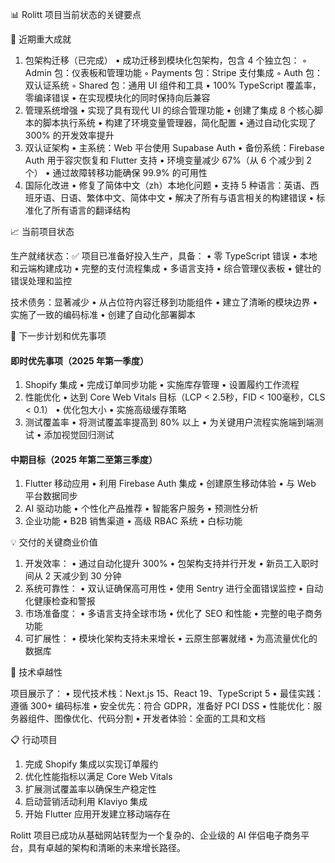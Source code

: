 📊 Rolitt 项目当前状态的关键要点

🎯 近期重大成就

1. 包架构迁移（已完成）
•  成功迁移到模块化包架构，包含 4 个独立包：
◦  Admin 包：仪表板和管理功能
◦  Payments 包：Stripe 支付集成
◦  Auth 包：双认证系统
◦  Shared 包：通用 UI 组件和工具
•  100% TypeScript 覆盖率，零编译错误
•  在实现模块化的同时保持向后兼容
2. 管理系统增强
•  实现了具有现代 UI 的综合管理功能
•  创建了集成 8 个核心脚本的脚本执行系统
•  构建了环境变量管理器，简化配置
•  通过自动化实现了 300% 的开发效率提升
3. 双认证架构
•  主系统：Web 平台使用 Supabase Auth
•  备份系统：Firebase Auth 用于容灾恢复和 Flutter 支持
•  环境变量减少 67%（从 6 个减少到 2 个）
•  通过故障转移功能确保 99.9% 的可用性
4. 国际化改进
•  修复了简体中文（zh）本地化问题
•  支持 5 种语言：英语、西班牙语、日语、繁体中文、简体中文
•  解决了所有与语言相关的构建错误
•  标准化了所有语言的翻译结构

📈 当前项目状态

生产就绪状态：✅ 项目已准备好投入生产，具备：
•  零 TypeScript 错误
•  本地和云端构建成功
•  完整的支付流程集成
•  多语言支持
•  综合管理仪表板
•  健壮的错误处理和监控

技术债务：显著减少
•  从占位符内容迁移到功能组件
•  建立了清晰的模块边界
•  实施了一致的编码标准
•  创建了自动化部署脚本

🚀 下一步计划和优先事项

#### 即时优先事项（2025 年第一季度）
1. Shopify 集成
•  完成订单同步功能
•  实施库存管理
•  设置履约工作流程
2. 性能优化
•  达到 Core Web Vitals 目标（LCP < 2.5秒，FID < 100毫秒，CLS < 0.1）
•  优化包大小
•  实施高级缓存策略
3. 测试覆盖率
•  将测试覆盖率提高到 80% 以上
•  为关键用户流程实施端到端测试
•  添加视觉回归测试

#### 中期目标（2025 年第二至第三季度）
1. Flutter 移动应用
•  利用 Firebase Auth 集成
•  创建原生移动体验
•  与 Web 平台数据同步
2. AI 驱动功能
•  个性化产品推荐
•  智能客户服务
•  预测性分析
3. 企业功能
•  B2B 销售渠道
•  高级 RBAC 系统
•  白标功能

💡 交付的关键商业价值

1. 开发效率：
•  通过自动化提升 300%
•  包架构支持并行开发
•  新员工入职时间从 2 天减少到 30 分钟
2. 系统可靠性：
•  双认证确保高可用性
•  使用 Sentry 进行全面错误监控
•  自动化健康检查和警报
3. 市场准备度：
•  多语言支持全球市场
•  优化了 SEO 和性能
•  完整的电子商务功能
4. 可扩展性：
•  模块化架构支持未来增长
•  云原生部署就绪
•  为高流量优化的数据库

🔧 技术卓越性

项目展示了：
•  现代技术栈：Next.js 15、React 19、TypeScript 5
•  最佳实践：遵循 300+ 编码标准
•  安全优先：符合 GDPR，准备好 PCI DSS
•  性能优化：服务器组件、图像优化、代码分割
•  开发者体验：全面的工具和文档

📋 行动项目

1. 完成 Shopify 集成以实现订单履约
2. 优化性能指标以满足 Core Web Vitals
3. 扩展测试覆盖率以确保生产稳定性
4. 启动营销活动利用 Klaviyo 集成
5. 开始 Flutter 应用开发建立移动端存在

Rolitt 项目已成功从基础网站转型为一个复杂的、企业级的 AI 伴侣电子商务平台，具有卓越的架构和清晰的未来增长路径。
